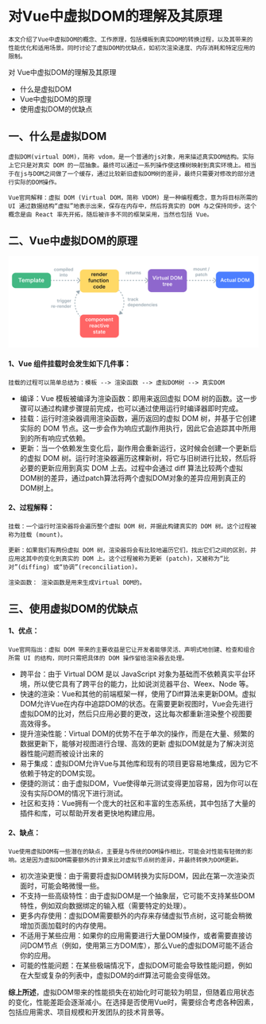 # 对Vue中虚拟DOM的理解及其原理

    本文介绍了Vue中虚拟DOM的概念、工作原理，包括模板到真实DOM的转换过程，以及其带来的性能优化和适用场景。同时讨论了虚拟DOM的优缺点，如初次渲染速度、内存消耗和特定应用的限制。

对 Vue中虚拟DOM的理解及其原理

* 什么是虚拟DOM
* Vue中虚拟DOM的原理
* 使用虚拟DOM的优缺点


## 一、什么是虚拟DOM
```
虚拟DOM(virtual DOM)，简称 vdom，是一个普通的js对象，用来描述真实DOM结构。实际上它只是对真实 DOM 的一层抽象。最终可以通过一系列操作使这棵树映射到真实环境上。相当于在js与DOM之间做了一个缓存，通过比较新旧虚拟DOM树的差异，最终只需要对修改的部分进行实际的DOM操作。
```
```
Vue官网解释：虚拟 DOM (Virtual DOM，简称 VDOM) 是一种编程概念，意为将目标所需的 UI 通过数据结构“虚拟”地表示出来，保存在内存中，然后将真实的 DOM 与之保持同步。这个概念是由 React 率先开拓，随后被许多不同的框架采用，当然也包括 Vue。
```

## 二、Vue中虚拟DOM的原理
![Alt text](./images/vdom.png)


#### 1、Vue 组件挂载时会发生如下几件事：

    挂载的过程可以简单总结为：模板 --> 渲染函数 --> 虚拟DOM树 --> 真实DOM

* 编译：Vue 模板被编译为渲染函数：即用来返回虚拟 DOM 树的函数。这一步骤可以通过构建步骤提前完成，也可以通过使用运行时编译器即时完成。
* 挂载：运行时渲染器调用渲染函数，遍历返回的虚拟 DOM 树，并基于它创建实际的 DOM 节点。这一步会作为响应式副作用执行，因此它会追踪其中所用到的所有响应式依赖。
* 更新：当一个依赖发生变化后，副作用会重新运行，这时候会创建一个更新后的虚拟 DOM 树。运行时渲染器遍历这棵新树，将它与旧树进行比较，然后将必要的更新应用到真实 DOM 上去。过程中会通过 diff 算法比较两个虚拟DOM树的差异，通过patch算法将两个虚拟DOM对象的差异应用到真正的DOM树上。

#### 2、过程解释：
```
挂载：一个运行时渲染器将会遍历整个虚拟 DOM 树，并据此构建真实的 DOM 树。这个过程被称为挂载 (mount)。
```
```
更新：如果我们有两份虚拟 DOM 树，渲染器将会有比较地遍历它们，找出它们之间的区别，并应用这其中的变化到真实的 DOM 上。这个过程被称为更新 (patch)，又被称为“比对”(diffing) 或“协调”(reconciliation)。
```
```
渲染函数： 渲染函数是用来生成Virtual DOM的。
```

## 三、使用虚拟DOM的优缺点
#### 1、优点：
```
Vue官网指出：虚拟 DOM 带来的主要收益是它让开发者能够灵活、声明式地创建、检查和组合所需 UI 的结构，同时只需把具体的 DOM 操作留给渲染器去处理。
```

* 跨平台：由于 Virtual DOM 是以 JavaScript 对象为基础而不依赖真实平台环境，所以使它具有了跨平台的能力，比如说浏览器平台、Weex、Node 等。
* 快速的渲染：Vue和其他的前端框架一样，使用了Diff算法来更新DOM。虚拟DOM允许Vue在内存中追踪DOM的状态。在需要更新视图时，Vue会先进行虚拟DOM的比对，然后只应用必要的更改，这比每次都重新渲染整个视图要高效得多。
* 提升渲染性能：Virtual DOM的优势不在于单次的操作，而是在大量、频繁的数据更新下，能够对视图进行合理、高效的更新
虚拟DOM就是为了解决浏览器性能问题而被设计出来的
* 易于集成：虚拟DOM允许Vue与其他库和现有的项目更容易地集成，因为它不依赖于特定的DOM实现。
* 便捷的测试：由于虚拟DOM，Vue使得单元测试变得更加容易，因为你可以在没有实际DOM的情况下进行测试。
* 社区和支持：Vue拥有一个庞大的社区和丰富的生态系统，其中包括了大量的插件和库，可以帮助开发者更快地构建应用。

#### 2、缺点：
```
Vue使用虚拟DOM有一些潜在的缺点，主要是与传统的DOM操作相比，可能会对性能有轻微的影响。这是因为虚拟DOM需要额外的计算来比对虚拟节点树的差异，并最终转换为DOM更新。
```

* 初次渲染更慢：由于需要将虚拟DOM转换为实际DOM，因此在第一次渲染页面时，可能会略微慢一些。
* 不支持一些高级特性：由于虚拟DOM是一个抽象层，它可能不支持某些DOM特性，例如双向数据绑定的输入框（需要特定的处理）。
* 更多内存使用：虚拟DOM需要额外的内存来存储虚拟节点树，这可能会稍微增加页面加载时的内存使用。
* 不适用于某些应用：如果你的应用需要进行大量DOM操作，或者需要直接访问DOM节点（例如，使用第三方DOM库），那么Vue的虚拟DOM可能不适合你的应用。
* 可能的性能问题：在某些极端情况下，虚拟DOM可能会导致性能问题，例如在大型或复杂的列表中，虚拟DOM的diff算法可能会变得低效。


**综上所述**，虚拟DOM带来的性能损失在初始化时可能较为明显，但随着应用状态的变化，性能差距会逐渐减小。在选择是否使用Vue时，需要综合考虑各种因素，包括应用需求、项目规模和开发团队的技术背景等。